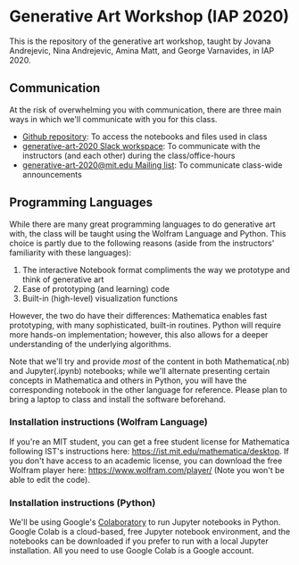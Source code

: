 # Generative Art Workshop (IAP 2020)

This is the repository of the generative art workshop, taught by Jovana Andrejevic, Nina Andrejevic, Amina Matt, and George Varnavides, in IAP 2020.

## Communication
At the risk of overwhelming you with communication, there are three main ways in which we'll communicate with you for this class.
* [Github repository](https://github.com/gvarnavi/generative-art-iap): To access the notebooks and files used in class
* [generative-art-2020 Slack workspace](https://join.slack.com/t/generative-art-2020/shared_invite/enQtOTA0ODUzNzg4OTk4LWQwODgwYjQ4MzlhNjRlOTk0YjU1NzllYjk1MTZhNzk1N2JkOWI1MzM1ODZmMDkxMzM1YzQwM2JkMTZjYTE5NzE): To communicate with the instructors (and each other) during the class/office-hours
* [generative-art-2020@mit.edu Mailing list](https://groups.mit.edu/webmoira/list/generative-art-2020): To communicate class-wide announcements

## Programming Languages
While there are many great programming languages to do generative art with, the class will be taught using the Wolfram Language and Python. This choice is partly due to the following reasons (aside from the instructors' familiarity with these languages):
1. The interactive Notebook format compliments the way we prototype and think of generative art
2. Ease of prototyping (and learning) code
3. Built-in (high-level) visualization functions

However, the two do have their differences: Mathematica enables fast prototyping, with many sophisticated, built-in routines. Python will require more hands-on implementation; however, this also allows for a deeper understanding of the underlying algorithms.

Note that we'll try and provide *most* of the content in both Mathematica(.nb) and Jupyter(.ipynb) notebooks; while we'll alternate presenting certain concepts in Mathematica and others in Python, you will have the corresponding notebook in the other language for reference. Please plan to bring a laptop to class and install the software beforehand.

### Installation instructions (Wolfram Language)
If you're an MIT student, you can get a free student license for Mathematica following IST's instructions here: https://ist.mit.edu/mathematica/desktop.
If you don't have access to an academic license, you can download the free Wolfram player here: https://www.wolfram.com/player/ (Note you won't be able to edit the code).

### Installation instructions (Python)
We'll be using Google's [Colaboratory](https://colab.research.google.com/notebooks/welcome.ipynb) to run Jupyter notebooks in Python. Google Colab is a cloud-based, free Jupyter notebook environment, and the notebooks can be downloaded if you prefer to run with a local Jupyter installation. All you need to use Google Colab is a Google account.
